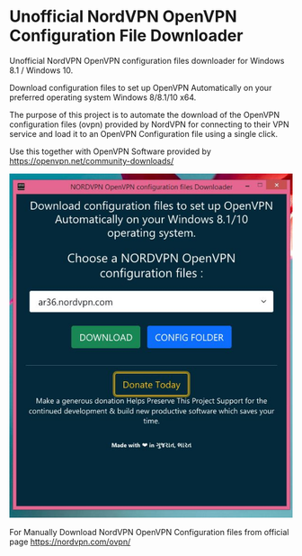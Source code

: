 # Unofficial NordVPN OpenVPN Configuration File Downloader

Unofficial NordVPN OpenVPN configuration files downloader for Windows 8.1 / Windows 10.

Download configuration files to set up OpenVPN Automatically on your preferred operating system Windows 8/8.1/10 x64.

The purpose of this project is to automate the download of the OpenVPN configuration files (ovpn) provided by NordVPN for connecting to their VPN service and load it to an OpenVPN Configuration file using a single click.

Use this together with OpenVPN Software provided by https://openvpn.net/community-downloads/



![NordVPN OpenVPN Configuration File Downloader](https://github.com/kissinsight/NordVPN-OpenVPN-Configuration-Downloader/blob/main/NordVPN%20OpenVPN%20configuration%20files%20downloader.JPG?raw=true?raw=true)



For Manually Download NordVPN OpenVPN Configuration files from official page https://nordvpn.com/ovpn/
